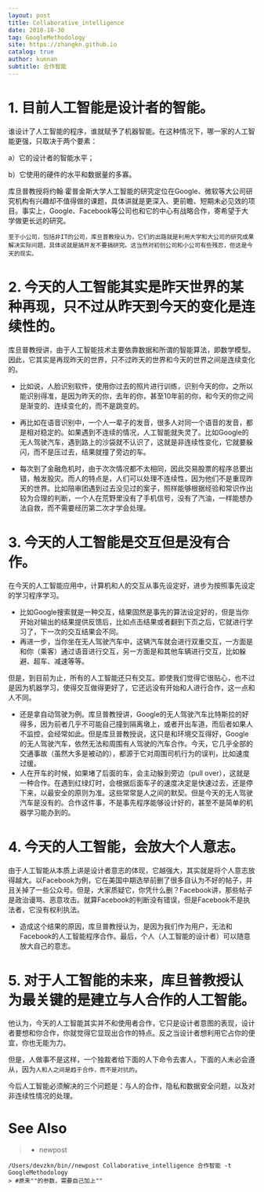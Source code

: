 ```yaml
---
layout: post
title: Collaborative_intelligence
date: 2018-10-30
tag: GoogleMethodology
site: https://zhangkn.github.io
catalog: true
author: kunnan
subtitle: 合作智能
---
```




# **1. 目前人工智能是设计者的智能。**



谁设计了人工智能的程序，谁就赋予了机器智能。在这种情况下，哪一家的人工智能更强，只取决于两个要素：

a）它的设计者的智能水平；

b）它使用的硬件的水平和数据量的多寡。





库旦普教授将约翰∙霍普金斯大学人工智能的研究定位在Google、微软等大公司研究机构有兴趣却不值得做的课题，具体讲就是更深入、更前瞻、短期未必见效的项目。事实上，Google、Facebook等公司也和它的中心有战略合作，寄希望于大学做更长远的研究。



`至于小公司，包括非IT的公司，库旦普教授认为，它们的出路就是利用大学和大公司的研究成果解决实际问题，具体说就是搞开发不要搞研究。这当然对初创公司和小公司有些残忍，但这是今天的现实。`





# 2. 今天的人工智能其实是昨天世界的某种再现，只不过从昨天到今天的变化是连续性的。





库旦普教授讲，由于人工智能技术主要依靠数据和所谓的智能算法，即数学模型。因此，它其实是再现昨天的世界，只不过昨天的世界和今天的世界之间是连续变化的。

* 比如说，人脸识别软件，使用你过去的照片进行训练，识别今天的你，之所以能识别得准，是因为昨天的你，去年的你，甚至10年前的你，和今天的你之间是渐变的、连续变化的，而不是跳变的。

* 再比如在语音识别中，一个人一辈子的发音，很多人对同一个语音的发音，都是相对稳定的。如果遇到不连续的情况，人工智能就失灵了。比如Google的无人驾驶汽车，遇到路上的沙袋就不认识了，这就是非连续性变化，它就要躲闪，而不是压过去，结果就撞了旁边的车。

* 每次到了金融危机时，由于次次情况都不太相同，因此交易股票的程序总要出错，触发股灾。而人的特点是，人们可以处理不连续性，因为他们不是重现昨天的世界。比如陪审团遇到过去没见过的案子，照样能够根据经验和常识作出较为合理的判断，一个人在荒野里没有了手机信号，没有了汽油，一样能想办法自救，而不需要经历第二次才学会处理。


# **3. 今天的人工智能是交互但是没有合作。**



在今天的人工智能应用中，计算机和人的交互从事先设定好，进步为按照事先设定的学习程序学习。

* 比如Google搜索就是一种交互，结果固然是事先的算法设定好的，但是当你开始对输出的结果提供反馈后，比如点击结果或者翻到下页之后，它就进行学习了，下一次的交互结果会不同。
* 再进一步，当你坐在无人驾驶汽车中，这辆汽车就会进行双重交互，一方面是和你（乘客）通过语音进行交互，另一方面是和其他车辆进行交互，比如躲避、超车、减速等等。



但是，到目前为止，所有的人工智能还只有交互。即使我们觉得它很贴心，也不过是因为机器学习，使得交互做得更好了，它还远没有开始和人进行合作，这一点和人不同。



* 还是拿自动驾驶为例。库旦普教授讲，Google的无人驾驶汽车比特斯拉的好得多，因为前者几乎不可能自己撞到隔离墩上，或者开出车道，而后者如果人不监控，会经常如此。但是库旦普教授说，这只是和环境交互得好，Google的无人驾驶汽车，依然无法和周围有人驾驶的汽车合作。今天，它几乎全部的交通事故（虽然大多是被动的），都源于它对周围司机行为的误判，比如速度过缓。
* 人在开车的时候，如果堵了后面的车，会主动躲到旁边（pull over），这就是一种合作。在遇到红绿灯时，会根据后面车子的速度决定是快速过去，还是停下来，以最安全的原则为准。这些常常是人之间的默契。但是今天的无人驾驶汽车是没有的。合作这件事，不是事先程序能够设计好的，甚至不是简单的机器学习能办到的。



# **4. 今天的人工智能，会放大个人意志。**





由于人工智能从本质上讲是设计者意志的体现，它越强大，其实就是将个人意志放得越大。以Facebook为例，它在美国中期选举前删了很多自认为不好的帖子，并且关掉了一些公众号。但是，大家质疑它，你凭什么删？Facebook讲，那些帖子是政治谩骂、恶意攻击。就算Facebook的判断没有错误，但是Facebook不是执法者，它没有权利执法。



* 造成这个结果的原因，库旦普教授认为，是因为我们作为用户，无法和Facebook的人工智能程序合作。最后，个人（人工智能的设计者）可以随意放大自己的意志。



# **5. 对于人工智能的未来，库旦普教授认为最关键的是建立与人合作的人工智能。**



他认为，今天的人工智能其实并不和使用者合作，它只是设计者意图的表现，设计者要想和你合作，你就觉得它显现出合作的特点。反之当设计者想利用它占你的便宜，你也无能为力。

但是，人做事不是这样，一个独裁者给下面的人下命令去害人，下面的人未必会遵从，因为`人和人之间是趋于合作，而不是对抗的`。

今后人工智能必须解决的三个问题是：与人的合作，隐私和数据安全问题，以及对非连续性情况的处理。





# See Also 

>* newpost 
>
```
/Users/devzkn/bin//newpost Collaborative_intelligence 合作智能 -t GoogleMethodology
> #原来""的参数，需要自己加上""
```


